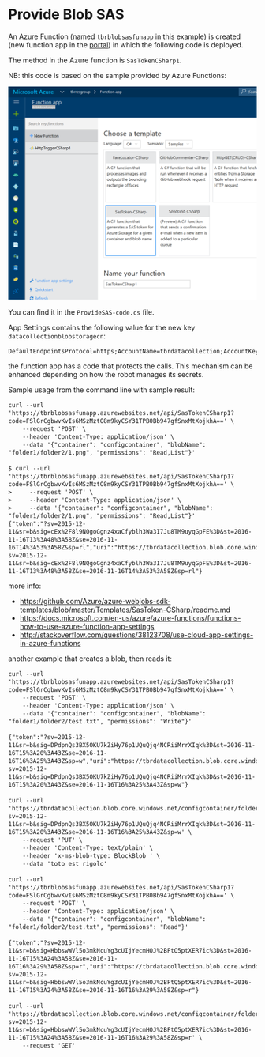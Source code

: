 # Provide Blob SAS

An Azure Function (named `tbrblobsasfunapp` in this example) is created (new function app in the [portal](https://portal.azure.com)) 
in which the following code is deployed.

The method in the Azure function is `SasTokenCSharp1`.

NB: this code is based on the sample provided by Azure Functions: 

![](img/new-function-blob-sas.png)

You can find it in the `ProvideSAS-code.cs` file.


App Settings contains the following value for the new key `datacollectionblobstoragecn`:
```
DefaultEndpointsProtocol=https;AccountName=tbrdatacollection;AccountKey=kjCcNxtjDMCaXLkDtl5MPyEYTfSaZm4YNGHnLGq8zx+KlB+NgCf/ivahtXGFm0QwjaulI3UuBUJjMUOKGFsxjw==
```

the function app has a code that protects the calls. 
This mechanism can be enhanced depending on how the robot manages its secrets.

Sample usage from the command line with sample result: 

```
curl --url 'https://tbrblobsasfunapp.azurewebsites.net/api/SasTokenCSharp1?code=FSlGrCgbwvKvIs6MSzMztO8m9kyCSY31TPB0Bb947gfSnxMtXojkhA==' \
    --request 'POST' \
    --header 'Content-Type: application/json' \
    --data '{"container": "configcontainer", "blobName": "folder1/folder2/1.png", "permissions": "Read,List"}'

$ curl --url 'https://tbrblobsasfunapp.azurewebsites.net/api/SasTokenCSharp1?code=FSlGrCgbwvKvIs6MSzMztO8m9kyCSY31TPB0Bb947gfSnxMtXojkhA==' \
>     --request 'POST' \
>     --header 'Content-Type: application/json' \
>     --data '{"container": "configcontainer", "blobName": "folder1/folder2/1.png", "permissions": "Read,List"}'
{"token":"?sv=2015-12-11&sr=b&sig=cEx%2F8l9NQgoGgnz4xaCfyblh3Wa3I7Ju8TM9uyqGpFE%3D&st=2016-11-16T13%3A48%3A58Z&se=2016-11-16T14%3A53%3A58Z&sp=rl","uri":"https://tbrdatacollection.blob.core.windows.net/configcontainer?sv=2015-12-11&sr=b&sig=cEx%2F8l9NQgoGgnz4xaCfyblh3Wa3I7Ju8TM9uyqGpFE%3D&st=2016-11-16T13%3A48%3A58Z&se=2016-11-16T14%3A53%3A58Z&sp=rl"}
```

more info: 
- <https://github.com/Azure/azure-webjobs-sdk-templates/blob/master/Templates/SasToken-CSharp/readme.md>
- <https://docs.microsoft.com/en-us/azure/azure-functions/functions-how-to-use-azure-function-app-settings>
- <http://stackoverflow.com/questions/38123708/use-cloud-app-settings-in-azure-functions>

another example that creates a blob, then reads it: 

```
curl --url 'https://tbrblobsasfunapp.azurewebsites.net/api/SasTokenCSharp1?code=FSlGrCgbwvKvIs6MSzMztO8m9kyCSY31TPB0Bb947gfSnxMtXojkhA==' \
    --request 'POST' \
    --header 'Content-Type: application/json' \
    --data '{"container": "configcontainer", "blobName": "folder1/folder2/test.txt", "permissions": "Write"}'

{"token":"?sv=2015-12-11&sr=b&sig=DPdpnQs3BX5OKU7kZiHy76p1UQuQjq4NCRiiMrrXIqk%3D&st=2016-11-16T15%3A20%3A43Z&se=2016-11-16T16%3A25%3A43Z&sp=w","uri":"https://tbrdatacollection.blob.core.windows.net/configcontainer?sv=2015-12-11&sr=b&sig=DPdpnQs3BX5OKU7kZiHy76p1UQuQjq4NCRiiMrrXIqk%3D&st=2016-11-16T15%3A20%3A43Z&se=2016-11-16T16%3A25%3A43Z&sp=w"}
	
curl --url 'https://tbrdatacollection.blob.core.windows.net/configcontainer/folder1/folder2/test.txt?sv=2015-12-11&sr=b&sig=DPdpnQs3BX5OKU7kZiHy76p1UQuQjq4NCRiiMrrXIqk%3D&st=2016-11-16T15%3A20%3A43Z&se=2016-11-16T16%3A25%3A43Z&sp=w' \
    --request 'PUT' \
    --header 'Content-Type: text/plain' \
	--header 'x-ms-blob-type: BlockBlob ' \
    --data 'toto est rigolo'

curl --url 'https://tbrblobsasfunapp.azurewebsites.net/api/SasTokenCSharp1?code=FSlGrCgbwvKvIs6MSzMztO8m9kyCSY31TPB0Bb947gfSnxMtXojkhA==' \
    --request 'POST' \
    --header 'Content-Type: application/json' \
    --data '{"container": "configcontainer", "blobName": "folder1/folder2/test.txt", "permissions": "Read"}'

{"token":"?sv=2015-12-11&sr=b&sig=HbbswWVl5o3mkNcuYg3cUIjYecmHOJ%2BFtQ5ptXER7ic%3D&st=2016-11-16T15%3A24%3A58Z&se=2016-11-16T16%3A29%3A58Z&sp=r","uri":"https://tbrdatacollection.blob.core.windows.net/configcontainer?sv=2015-12-11&sr=b&sig=HbbswWVl5o3mkNcuYg3cUIjYecmHOJ%2BFtQ5ptXER7ic%3D&st=2016-11-16T15%3A24%3A58Z&se=2016-11-16T16%3A29%3A58Z&sp=r"}
	
curl --url 'https://tbrdatacollection.blob.core.windows.net/configcontainer/folder1/folder2/test.txt?sv=2015-12-11&sr=b&sig=HbbswWVl5o3mkNcuYg3cUIjYecmHOJ%2BFtQ5ptXER7ic%3D&st=2016-11-16T15%3A24%3A58Z&se=2016-11-16T16%3A29%3A58Z&sp=r' \
    --request 'GET'
```
